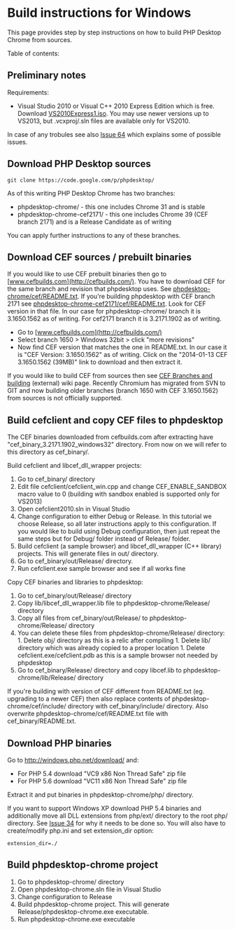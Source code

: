 # Build instructions for Windows #

This page provides step by step instructions on how to build PHP Desktop Chrome from sources.

Table of contents:


## Preliminary notes ##

Requirements:
  * Visual Studio 2010 or Visual C++ 2010 Express Edition which is free. Download [VS2010Express1.iso](http://go.microsoft.com/?linkid=9709969). You may use newer versions up to VS2013, but .vcxproj/.sln files are available only for VS2010.

In case of any trobules see also [Issue 64](https://code.google.com/p/phpdesktop/issues/detail?id=64) which explains some of possible issues.

## Download PHP Desktop sources ##

```
git clone https://code.google.com/p/phpdesktop/
```

As of this writing PHP Desktop Chrome has two branches:
  * phpdesktop-chrome/ - this one includes Chrome 31 and is stable
  * phpdesktop-chrome-cef2171/ - this one includes Chrome 39 (CEF branch 2171) and is a Release Candidate as of writing

You can apply further instructions to any of these branches.

## Download CEF sources / prebuilt binaries ##

If you would like to use CEF prebuilt binaries then go to [www.cefbuilds.com](http://cefbuilds.com/). You have to download CEF for the same branch and revision that phpdesktop uses. See [phpdesktop-chrome/cef/README.txt](https://code.google.com/p/phpdesktop/source/browse/phpdesktop-chrome/cef/README.txt). If you're building phpdesktop with CEF branch 2171 see [phpdesktop-chrome-cef2171/cef/README.txt](https://code.google.com/p/phpdesktop/source/browse/phpdesktop-chrome-cef2171/cef/README.txt). Look for CEF version in that file. In our case for phpdesktop-chrome/ branch it is 3.1650.1562 as of writing. For cef2171 branch it is 3.2171.1902 as of writing.
  * Go to [www.cefbuilds.com](http://cefbuilds.com/)
  * Select branch 1650 > Windows 32bit > click "more revisions"
  * Now find CEF version that matches the one in README.txt. In our case it is "CEF Version: 3.1650.1562" as of writing. Click on the "2014-01-13 CEF 3.1650.1562 (39MB)" link to download and then extract it.

If you would like to build CEF from sources then see  [CEF Branches and building](https://code.google.com/p/chromiumembedded/wiki/BranchesAndBuilding) (external) wiki page. Recently Chromium has migrated from SVN to GIT and now building older branches (branch 1650 with CEF 3.1650.1562) from sources is not officially supported.

## Build cefclient and copy CEF files to phpdesktop ##

The CEF binaries downloaded from cefbuilds.com after extracting have "cef\_binary\_3.2171.1902\_windows32" directory. From now on we will refer to this directory as cef\_binary/.

Build cefclient and libcef\_dll\_wrapper projects:
  1. Go to cef\_binary/ directory
  1. Edit file cefclient/cefclient\_win.cpp and change CEF\_ENABLE\_SANDBOX macro value to 0 (building with sandbox enabled is supported only for VS2013)
  1. Open cefclient2010.sln in Visual Studio
  1. Change configuration to either Debug or Release. In this tutorial we choose Release, so all later instructions apply to this configuration. If you would like to build using Debug configuration, then just repeat the same steps but for Debug/ folder instead of Release/ folder.
  1. Build cefclient (a sample browser) and libcef\_dll\_wrapper (C++ library) projects. This will generate files in out/ directory.
  1. Go to cef\_binary/out/Release/ directory.
  1. Run cefclient.exe sample browser and see if all works fine

Copy CEF binaries and libraries to phpdesktop:
  1. Go to cef\_binary/out/Release/ directory
  1. Copy lib/libcef\_dll\_wrapper.lib file to phpdesktop-chrome/Release/ directory
  1. Copy all files from cef\_binary/out/Release/ to phpdesktop-chrome/Release/ directory
  1. You can delete these files from phpdesktop-chrome/Release/ directory:
    1. Delete obj/ directory as this is a relic after compiling
    1. Delete lib/ directory which was already copied to a proper location
    1. Delete cefclient.exe/cefclient.pdb as this is a sample browser not needed by phpdesktop
  1. Go to cef\_binary/Release/ directory and copy libcef.lib to phpdesktop-chrome/lib/Release/ directory

If you're building with version of CEF different from README.txt (eg. upgrading to a newer CEF) then also replace contents of phpdesktop-chrome/cef/include/ directory with cef\_binary/include/ directory. Also overwrite phpdesktop-chrome/cef/README.txt file with cef\_binary/README.txt.

## Download PHP binaries ##

Go to http://windows.php.net/download/ and:
  * For PHP 5.4 download "VC9 x86 Non Thread Safe" zip file
  * For PHP 5.6 download "VC11 x86 Non Thread Safe" zip file

Extract it and put binaries in phpdesktop-chrome/php/ directory.

If you want to support Windows XP download PHP 5.4 binaries and additionally move all DLL extensions from php/ext/ directory to the root php/ directory. See [Issue 34](https://code.google.com/p/phpdesktop/issues/detail?id=34) for why it needs to be done so. You will also have to create/modify php.ini and set extension\_dir option:

```
extension_dir=./
```

## Build phpdesktop-chrome project ##

  1. Go to phpdesktop-chrome/ directory
  1. Open phpdesktop-chrome.sln file in Visual Studio
  1. Change configuration to Release
  1. Build phpdesktop-chrome project. This will generate Release/phpdesktop-chrome.exe executable.
  1. Run phpdesktop-chrome.exe executable